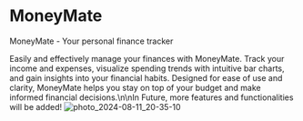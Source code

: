 # MoneyMate
MoneyMate - Your personal finance tracker

Easily and effectively manage your finances with MoneyMate. Track your income and expenses, visualize spending trends with intuitive bar charts, and gain insights into your financial habits. Designed for ease of use and clarity, MoneyMate helps you stay on top of your budget and make informed financial decisions.\n\nIn Future, more features and functionalities will be added!
![photo_2024-08-11_20-35-10](https://github.com/user-attachments/assets/a9e4c12d-b90c-4362-a3c3-de5b8ecf81f9)
